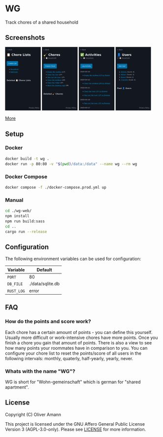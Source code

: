 # WG

Track chores of a shared household

## Screenshots

<img src="./docs/img/screenshots/chore-lists.png" alt="Chore Lists" width="23%"> <img src="./docs/img/screenshots/chore-list-chores.png" alt="Chores" width="23%"> <img src="./docs/img/screenshots/chore-list-activities.png" alt="Activities" width="23%"> <img src="./docs/img/screenshots/chore-list-users.png" alt="Users" width="23%">

[More](./docs/img/screenshots/)

## Setup

### Docker

```bash
docker build -t wg .
docker run -p 80:80 -v "$(pwd)/data:/data" --name wg --rm wg
```

### Docker Compose

```bash
docker compose -f ./docker-compose.prod.yml up
```

### Manual

```bash
cd ./wg-web/
npm install
npm run build:sass
cd ..
cargo run --release
```

## Configuration

The following environment variables can be used for configuration:

| Variable   | Default          |
| ---------- | ---------------- |
| `PORT`     | 80               |
| `DB_FILE`  | ./data/sqlite.db |
| `RUST_LOG` | error            |

## FAQ

### How do the points and score work?

Each chore has a certain amount of points - you can define this yourself. Usually more difficult or work-intensive chores have more points. Once you finish a chore you gain that amount of points. There is also a view to see how many points your roommates have in comparison to you. You can configure your chore list to reset the points/score of all users in the following intervals: monthly, quaterly, half-yearly, yearly, never.

### Whats with the name "WG"?

WG is short for "Wohn-gemeinschaft" which is german for "shared apartment".

## License

Copyright (C) Oliver Amann

This project is licensed under the GNU Affero General Public License Version 3 (AGPL-3.0-only). Please see [LICENSE](./LICENSE) for more information.
